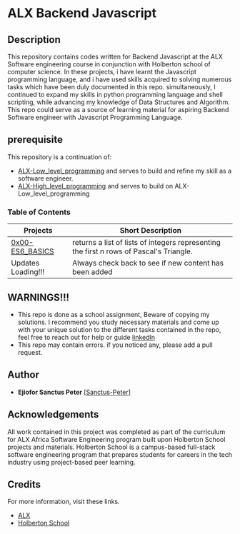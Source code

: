 # ALX Backend Javascript

## Description
This repository contains codes written for Backend Javascript at the ALX Software engineering course in conjunction with Holberton school of computer science. In these projects, i have learnt the Javascript programming language, and i have used skills acquired to solving numerous tasks which have been duly documented in this repo. simultaneously, I continued to expand my skills in python programming language and shell scripting, while advancing my knowledge of Data Structures and Algorithm. This repo could serve as a source of learning material for aspiring Backend Software engineer with Javascript Programming Language.

## prerequisite
This repository is a continuation of:
* [ALX-Low_level_programming](https://github.com/Sanctus-Peter/alx-low_level_programming) and serves to build and refine my skill as a software engineer.
* [ALX-High_level_programming](https://github.com/Sanctus-Peter/alx-high_level_programming) and serves to build on ALX-Low_level_programming
### Table of Contents

| Projects                          | Short Description                                                                       |
|-----------------------------------|-----------------------------------------------------------------------------------------|
| [0x00-ES6_BASICS](0x00-ES6_basic) | returns a list of lists of integers representing the first n rows of Pascal's Triangle. |
| Updates Loading!!!                | Always check back to see if new content has been added                                  |

## WARNINGS!!!

* This repo is done as a school assignment, Beware of copying my solutions. I recommend you study necessary materials and come up with your unique solution to the different tasks contained in the repo, feel free to reach out for help or guide [linkedln](https://www.linkedin.com/in/ejiofor-sanctus)
* This repo may contain errors. if you noticed any, please add a pull request.

## Author

* **Ejiofor Sanctus Peter** [[Sanctus-Peter](https://www.linkedin.com/in/ejiofor-sanctus)]

## Acknowledgements

All work contained in this project was completed as part of the curriculum for ALX Africa Software Engineering program built upon Holberton School projects and materials. Holberton School is a campus-based full-stack software engineering program that prepares students for careers in the tech industry using project-based peer learning.


## Credits
For more information, visit these links.

* [ALX ](https://www.alxafrica.com/)
* [Holberton School](https://www.holbertonschool.com/)